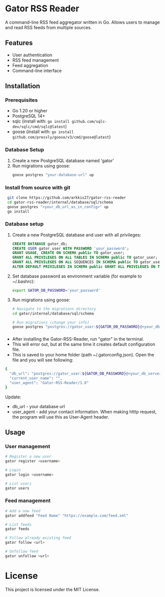 # Gator RSS Reader
A command-line RSS feed aggregator written in Go. Allows users to manage and read RSS feeds from multiple sources.


## Features
- User authentication
- RSS feed management
- Feed aggregation
- Command-line interface



## Installation
### Prerequisites

- Go 1.20 or higher
- PostgreSQL 14+
- sqlc (install with: `go install github.com/sqlc-dev/sqlc/cmd/sqlc@latest`)
- goose (install with: `go install github.com/pressly/goose/v3/cmd/goose@latest`)

### Database Setup
1. Create a new PostgreSQL database named 'gator'
2. Run migrations using goose:
   ```bash
   goose postgres "your-database-url" up

### Install from source with git
  ```bash
   git clone https://github.com/arkkis27/gator-rss-reader
   cd gator-rss-reader/internal/database/sql/schema
   goose postgres "<your_db_url_as_in_config>" up
   go install
  ```

### Database setup
1. Create a new PostgreSQL database and user with all privileges:
   ```sql
   CREATE DATABASE gator_db;
   CREATE USER gator_user WITH PASSWORD 'your_password';
   GRANT USAGE, CREATE ON SCHEMA public TO gator_user;
   GRANT ALL PRIVILEGES ON ALL TABLES IN SCHEMA public TO gator_user;
   GRANT ALL PRIVILEGES ON ALL SEQUENCES IN SCHEMA public TO gator_user;
   ALTER DEFAULT PRIVILEGES IN SCHEMA public GRANT ALL PRIVILEGES ON TABLES TO gator_user;
    ```
2. Set database password as environment variable (for example to ~/.bashrc):
   ```bash
   export GATOR_DB_PASSWORD='your_password'
   ```
3. Run migrations using goose:
   ```bash
   # Navigate to the migrations directory
   cd gator/internal/database/sql/schema
   
   # Run migrations (change your info)
   goose postgres "postgres://gator_user:${GATOR_DB_PASSWORD}@<your_db_server_ip>:5432/gator_db?sslmode=disable" up
   ```

###
* After installing the Gator-RSS-Reader, run "gator" in the terminal.
* This will error out, but at the same time it creates default configuration file. 
* This is saved to your home folder (path ~/.gatorconfig.json). Open the file and you will see following:
```bash
{
  "db_url": "postgres://gator_user:${GATOR_DB_PASSWORD}@<your_db_server_ip>:5432/gator_db?sslmode=disable",
  "current_user_name": "",
  "user_agent": "Gator-RSS-Reader/1.0"
}
```
Update:
 * db_url - your database url
 * user_agent - add your contact information. When making htttp request, the program will use this as User-Agent header.


## Usage

### User management
```bash
# Register a new user
gator register <username>

# Login
gator login <username>

# List users
gator users
```

### Feed management
```bash
# Add a new feed
gator addfeed "Feed Name" "https://example.com/feed.xml"

# List feeds
gator feeds

# Follow already existing feed
gator follow <url>

# Unfollow feed
gator unfollow <url>
```


# License
This project is licensed under the MIT License.